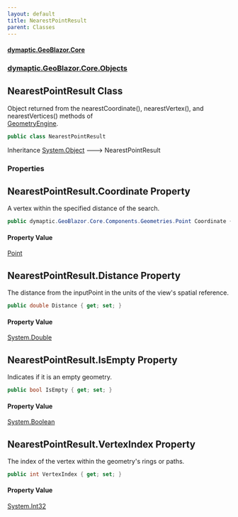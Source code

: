 ```yaml
---
layout: default
title: NearestPointResult
parent: Classes
---
```

#### [dymaptic.GeoBlazor.Core](index.html 'index')
### [dymaptic.GeoBlazor.Core.Objects](index.html#dymaptic.GeoBlazor.Core.Objects 'dymaptic.GeoBlazor.Core.Objects')

## NearestPointResult Class

Object returned from the nearestCoordinate(), nearestVertex(), and nearestVertices() methods of  
[GeometryEngine](dymaptic.GeoBlazor.Core.Model.GeometryEngine.html 'dymaptic.GeoBlazor.Core.Model.GeometryEngine').

```csharp
public class NearestPointResult
```

Inheritance [System.Object](https://docs.microsoft.com/en-us/dotnet/api/System.Object 'System.Object') &#129106; NearestPointResult
### Properties

<a name='dymaptic.GeoBlazor.Core.Objects.NearestPointResult.Coordinate'></a>

## NearestPointResult.Coordinate Property

A vertex within the specified distance of the search.

```csharp
public dymaptic.GeoBlazor.Core.Components.Geometries.Point Coordinate { get; set; }
```

#### Property Value
[Point](dymaptic.GeoBlazor.Core.Components.Geometries.Point.html 'dymaptic.GeoBlazor.Core.Components.Geometries.Point')

<a name='dymaptic.GeoBlazor.Core.Objects.NearestPointResult.Distance'></a>

## NearestPointResult.Distance Property

The distance from the inputPoint in the units of the view's spatial reference.

```csharp
public double Distance { get; set; }
```

#### Property Value
[System.Double](https://docs.microsoft.com/en-us/dotnet/api/System.Double 'System.Double')

<a name='dymaptic.GeoBlazor.Core.Objects.NearestPointResult.IsEmpty'></a>

## NearestPointResult.IsEmpty Property

Indicates if it is an empty geometry.

```csharp
public bool IsEmpty { get; set; }
```

#### Property Value
[System.Boolean](https://docs.microsoft.com/en-us/dotnet/api/System.Boolean 'System.Boolean')

<a name='dymaptic.GeoBlazor.Core.Objects.NearestPointResult.VertexIndex'></a>

## NearestPointResult.VertexIndex Property

The index of the vertex within the geometry's rings or paths.

```csharp
public int VertexIndex { get; set; }
```

#### Property Value
[System.Int32](https://docs.microsoft.com/en-us/dotnet/api/System.Int32 'System.Int32')
